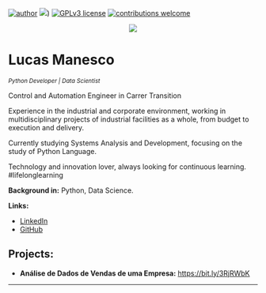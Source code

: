 [![author](https://img.shields.io/badge/author-lucasmanesco-red.svg)](https://www.linkedin.com/in/lucas-manesco) [![](https://img.shields.io/badge/python.pyth+-blue.svg)](https://www.python.org/)) [![GPLv3 license](https://img.shields.io/badge/License-GPLv3-blue.svg)](http://perso.crans.org/besson/LICENSE.html) [![contributions welcome](https://img.shields.io/badge/contributions-welcome-brightgreen.svg?style=flat)](https://github.com/carlosfab/data_science/issues)

<p align="center">
  <img src="banner.png" >
</p>

# Lucas Manesco
<sub>*Python Developer | Data Scientist*</sub>

Control and Automation Engineer in Carrer Transition

Experience in the industrial and corporate environment, working in multidisciplinary projects of industrial facilities as a whole, from budget to execution and delivery.

Currently studying Systems Analysis and Development, focusing on the study of Python Language.

Technology and innovation lover, always looking for continuous learning. #lifelonglearning

**Background in:** Python, Data Science.

**Links:**
* [LinkedIn](https://www.linkedin.com/in/lucas-manesco)
* [GitHub](https://github.com/lucasmanesco)

## Projects:

* **Análise de Dados de Vendas de uma Empresa:** https://bit.ly/3RjRWbK

---



